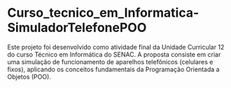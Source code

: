 # Curso_tecnico_em_Informatica-SimuladorTelefonePOO
Este projeto foi desenvolvido como atividade final da Unidade Curricular 12 do curso Técnico em Informática do SENAC. A proposta consiste em criar uma simulação de funcionamento de aparelhos telefônicos (celulares e fixos), aplicando os conceitos fundamentais da Programação Orientada a Objetos (POO).
